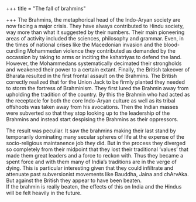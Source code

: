 +++
title = "The fall of brahmins"

+++
The Brahmins, the metaphorical head of the Indo-Aryan society are now
facing a major crisis. They have always contributed to Hindu society,
way more than what it suggested by their numbers. Their main pioneering
areas of activity included the sciences, philosophy and grammar. Even,
in the times of national crises like the Macedonian invasion and the
blood-curdling Mohammedan violence they contributed as demanded by the
occassion by taking to arms or inciting the kshatriyas to defend the
land. However, the Mohammedans systematically decimated their
strongholds and weakened their power to a certain extant. Finally, the
British takeover of Bharata resulted in the first frontal assault on the
Brahmins. The British correctly realized that for the Union Jack to be
firmly planted they needed to storm the fortress of Brahminism. They
first lured the Brahmin away from upholding the tradition of the
country. By this the Brahmin who had acted as the receptacle for both
the core Indo-Aryan culture as well as its tribal offshoots was taken
away from his avocations. Then the Indian masses were subverted so that
they stop looking up to the leadership of the Brahmins and instead start
despising the Brahmins as their oppressors.

The result was peculiar. It saw the brahmins making their last stand by
temporarily dominating many secular spheres of life at the expense of
the socio-religious maintanence job they did. But in the process they
diverged so completely from their midpoint that they lost their
traditional ‘values’ that made them great leaders and a force to reckon
with. Thus they became a spent force and with them many of India’s
traditions are in the verge of dying. This is particular interesting
given that they could infiltrate and attenuate past subversionist
movements like Bauddha, Jaina and chArvAka. But against the British they
appear to have been beaten.  
If the brahmin is really beaten, the effects of this on India and the
Hindus will be felt heavily in the future.
